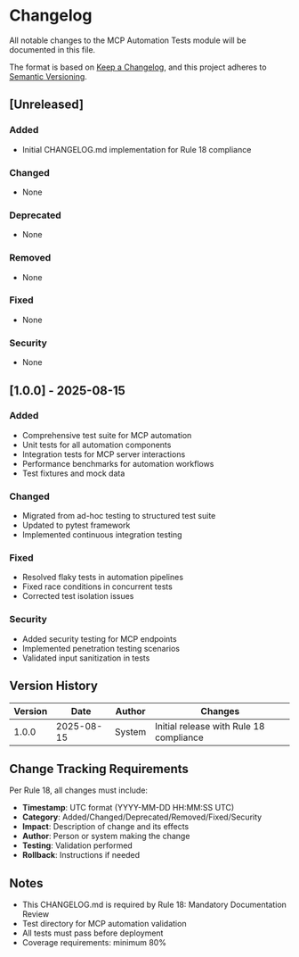 # Changelog

All notable changes to the MCP Automation Tests module will be documented in this file.

The format is based on [Keep a Changelog](https://keepachangelog.com/en/1.0.0/),
and this project adheres to [Semantic Versioning](https://semver.org/spec/v2.0.0.html).

## [Unreleased]

### Added
- Initial CHANGELOG.md implementation for Rule 18 compliance

### Changed
- None

### Deprecated
- None

### Removed
- None

### Fixed
- None

### Security
- None

## [1.0.0] - 2025-08-15

### Added
- Comprehensive test suite for MCP automation
- Unit tests for all automation components
- Integration tests for MCP server interactions
- Performance benchmarks for automation workflows
- Test fixtures and mock data

### Changed
- Migrated from ad-hoc testing to structured test suite
- Updated to pytest framework
- Implemented continuous integration testing

### Fixed
- Resolved flaky tests in automation pipelines
- Fixed race conditions in concurrent tests
- Corrected test isolation issues

### Security
- Added security testing for MCP endpoints
- Implemented penetration testing scenarios
- Validated input sanitization in tests

## Version History

| Version | Date | Author | Changes |
|---------|------|--------|---------|
| 1.0.0 | 2025-08-15 | System | Initial release with Rule 18 compliance |

## Change Tracking Requirements

Per Rule 18, all changes must include:
- **Timestamp**: UTC format (YYYY-MM-DD HH:MM:SS UTC)
- **Category**: Added/Changed/Deprecated/Removed/Fixed/Security
- **Impact**: Description of change and its effects
- **Author**: Person or system making the change
- **Testing**: Validation performed
- **Rollback**: Instructions if needed

## Notes

- This CHANGELOG.md is required by Rule 18: Mandatory Documentation Review
- Test directory for MCP automation validation
- All tests must pass before deployment
- Coverage requirements: minimum 80%